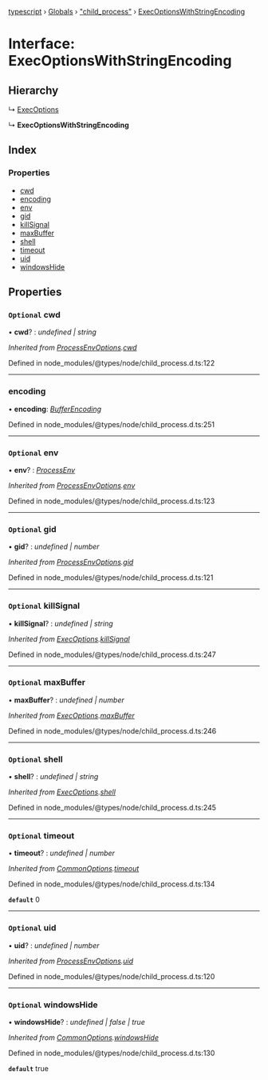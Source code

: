 [typescript](../README.md) › [Globals](../globals.md) › ["child_process"](../modules/_child_process_.md) › [ExecOptionsWithStringEncoding](_child_process_.execoptionswithstringencoding.md)

# Interface: ExecOptionsWithStringEncoding

## Hierarchy

  ↳ [ExecOptions](_child_process_.execoptions.md)

  ↳ **ExecOptionsWithStringEncoding**

## Index

### Properties

* [cwd](_child_process_.execoptionswithstringencoding.md#optional-cwd)
* [encoding](_child_process_.execoptionswithstringencoding.md#encoding)
* [env](_child_process_.execoptionswithstringencoding.md#optional-env)
* [gid](_child_process_.execoptionswithstringencoding.md#optional-gid)
* [killSignal](_child_process_.execoptionswithstringencoding.md#optional-killsignal)
* [maxBuffer](_child_process_.execoptionswithstringencoding.md#optional-maxbuffer)
* [shell](_child_process_.execoptionswithstringencoding.md#optional-shell)
* [timeout](_child_process_.execoptionswithstringencoding.md#optional-timeout)
* [uid](_child_process_.execoptionswithstringencoding.md#optional-uid)
* [windowsHide](_child_process_.execoptionswithstringencoding.md#optional-windowshide)

## Properties

### `Optional` cwd

• **cwd**? : *undefined | string*

*Inherited from [ProcessEnvOptions](_child_process_.processenvoptions.md).[cwd](_child_process_.processenvoptions.md#optional-cwd)*

Defined in node_modules/@types/node/child_process.d.ts:122

___

###  encoding

• **encoding**: *[BufferEncoding](../globals.md#bufferencoding)*

Defined in node_modules/@types/node/child_process.d.ts:251

___

### `Optional` env

• **env**? : *[ProcessEnv](nodejs.processenv.md)*

*Inherited from [ProcessEnvOptions](_child_process_.processenvoptions.md).[env](_child_process_.processenvoptions.md#optional-env)*

Defined in node_modules/@types/node/child_process.d.ts:123

___

### `Optional` gid

• **gid**? : *undefined | number*

*Inherited from [ProcessEnvOptions](_child_process_.processenvoptions.md).[gid](_child_process_.processenvoptions.md#optional-gid)*

Defined in node_modules/@types/node/child_process.d.ts:121

___

### `Optional` killSignal

• **killSignal**? : *undefined | string*

*Inherited from [ExecOptions](_child_process_.execoptions.md).[killSignal](_child_process_.execoptions.md#optional-killsignal)*

Defined in node_modules/@types/node/child_process.d.ts:247

___

### `Optional` maxBuffer

• **maxBuffer**? : *undefined | number*

*Inherited from [ExecOptions](_child_process_.execoptions.md).[maxBuffer](_child_process_.execoptions.md#optional-maxbuffer)*

Defined in node_modules/@types/node/child_process.d.ts:246

___

### `Optional` shell

• **shell**? : *undefined | string*

*Inherited from [ExecOptions](_child_process_.execoptions.md).[shell](_child_process_.execoptions.md#optional-shell)*

Defined in node_modules/@types/node/child_process.d.ts:245

___

### `Optional` timeout

• **timeout**? : *undefined | number*

*Inherited from [CommonOptions](_child_process_.commonoptions.md).[timeout](_child_process_.commonoptions.md#optional-timeout)*

Defined in node_modules/@types/node/child_process.d.ts:134

**`default`** 0

___

### `Optional` uid

• **uid**? : *undefined | number*

*Inherited from [ProcessEnvOptions](_child_process_.processenvoptions.md).[uid](_child_process_.processenvoptions.md#optional-uid)*

Defined in node_modules/@types/node/child_process.d.ts:120

___

### `Optional` windowsHide

• **windowsHide**? : *undefined | false | true*

*Inherited from [CommonOptions](_child_process_.commonoptions.md).[windowsHide](_child_process_.commonoptions.md#optional-windowshide)*

Defined in node_modules/@types/node/child_process.d.ts:130

**`default`** true
